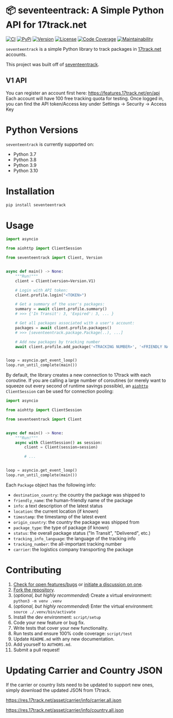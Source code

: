 # 📦 seventeentrack: A Simple Python API for 17track.net

[![CI](https://github.com/mcswindler/seventeentrack/workflows/CI/badge.svg)](https://github.com/mcswindler/seventeentrack/actions)
[![PyPi](https://img.shields.io/pypi/v/seventeentrack.svg)](https://pypi.python.org/pypi/seventeentrack)
[![Version](https://img.shields.io/pypi/pyversions/seventeentrack.svg)](https://pypi.python.org/pypi/seventeentrack)
[![License](https://img.shields.io/pypi/l/seventeentrack.svg)](https://github.com/mcswindler/seventeentrack/blob/master/LICENSE)
[![Code Coverage](https://codecov.io/gh/mcswindler/seventeentrack/branch/master/graph/badge.svg)](https://codecov.io/gh/mcswindler/seventeentrack)
[![Maintainability](https://api.codeclimate.com/v1/badges/af60d65b69d416136fc9/maintainability)](https://codeclimate.com/github/mcswindler/seventeentrack/maintainability)

`seventeentrack` is a simple Python library to track packages in
[17track.net](http://www.17track.net/) accounts.

This project was built off of [seventeentrack](https://github.com/mcswindler/seventeentrack).

## V1 API

You can register an account first here: https://features.17track.net/en/api
Each account will have 100 free tracking quota for testing.
Once logged in, you can find the API token/Access key under Settings -> Security -> Access Key

# Python Versions

`seventeentrack` is currently supported on:

- Python 3.7
- Python 3.8
- Python 3.9
- Python 3.10

# Installation

```python
pip install seventeentrack
```

# Usage

```python
import asyncio

from aiohttp import ClientSession

from seventeentrack import Client, Version


async def main() -> None:
    """Run!"""
    client = Client(version=Version.V1)

    # Login with API token:
    client.profile.login("<TOKEN>")

    # Get a summary of the user's packages:
    summary = await client.profile.summary()
    # >>> {'In Transit': 3, 'Expired': 3, ... }

    # Get all packages associated with a user's account:
    packages = await client.profile.packages()
    # >>> [seventeentrack.package.Package(..), ...]

    # Add new packages by tracking number
    await client.profile.add_package('<TRACKING NUMBER>', '<FRIENDLY NAME>')


loop = asyncio.get_event_loop()
loop.run_until_complete(main())
```

By default, the library creates a new connection to 17track with each coroutine. If you
are calling a large number of coroutines (or merely want to squeeze out every second of
runtime savings possible), an
[`aiohttp`](https://github.com/aio-libs/aiohttp) `ClientSession` can be used for connection
pooling:

```python
import asyncio

from aiohttp import ClientSession

from seventeentrack import Client


async def main() -> None:
    """Run!"""
    async with ClientSession() as session:
        client = Client(session=session)

        # ...


loop = asyncio.get_event_loop()
loop.run_until_complete(main())
```

Each `Package` object has the following info:

- `destination_country`: the country the package was shipped to
- `friendly_name`: the human-friendly name of the package
- `info`: a text description of the latest status
- `location`: the current location (if known)
- `timestamp`: the timestamp of the latest event
- `origin_country`: the country the package was shipped from
- `package_type`: the type of package (if known)
- `status`: the overall package status ("In Transit", "Delivered", etc.)
- `tracking_info_language`: the language of the tracking info
- `tracking_number`: the all-important tracking number
- `carrier`: the logistics company transporting the package

# Contributing

1. [Check for open features/bugs](https://github.com/mcswindler/seventeentrack/issues)
   or [initiate a discussion on one](https://github.com/mcswindler/seventeentrack/issues/new).
2. [Fork the repository](https://github.com/mcswindler/seventeentrack/fork).
3. (_optional, but highly recommended_) Create a virtual environment: `python3 -m venv .venv`
4. (_optional, but highly recommended_) Enter the virtual environment: `source ./.venv/bin/activate`
5. Install the dev environment: `script/setup`
6. Code your new feature or bug fix.
7. Write tests that cover your new functionality.
8. Run tests and ensure 100% code coverage: `script/test`
9. Update `README.md` with any new documentation.
10. Add yourself to `AUTHORS.md`.
11. Submit a pull request!

# Updating Carrier and Country JSON

If the carrier or country lists need to be updated to support new ones, simply download the updated JSON from 17track.

https://res.17track.net/asset/carrier/info/carrier.all.json

https://res.17track.net/asset/carrier/info/country.all.json

